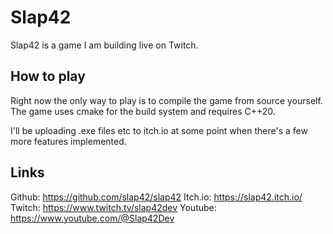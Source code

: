 # Slap42

Slap42 is a game I am building live on Twitch.

## How to play

Right now the only way to play is to compile the game from source yourself. The game uses cmake for the build system and requires C++20.

I'll be uploading .exe files etc to itch.io at some point when there's a few more features implemented.

## Links

Github: https://github.com/slap42/slap42
Itch.io: https://slap42.itch.io/
Twitch: https://www.twitch.tv/slap42dev
Youtube: https://www.youtube.com/@Slap42Dev
